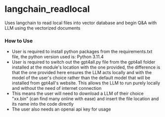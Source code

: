 # langchain_readlocal
Uses langchain to read local files into vector database and begin Q&A with LLM using the vectorized documents 

### How to Use
- User is required to install python packages from the requirements.txt file, the python version used is: Python 3.11.4
- User is required to switch out the gpt4all.py file from the gpt4all folder installed at the module's location with the one provided, the difference is that the one provided here ensures the LLM acts locally and with the model of the user's choice rather than the default model that will be installed from gpt4all's website. This allows the LLM to run purely locally and without the need of internet connection
- This means the user will need to download a LLM of their choice "xx.bin" (can find many online with ease) and insert the file location and its name into the code directly
- The user also needs an openai api key for usage
